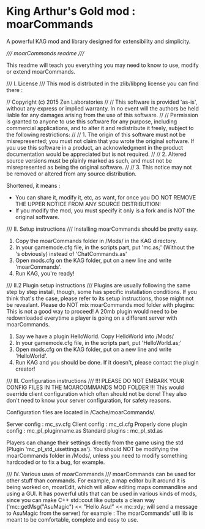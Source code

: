 # King Arthur's Gold mod : moarCommands
A powerful KAG mod and library designed for extensibility and simplicity.

*/// moarCommands readme ///*

This readme will teach you everything you may need to know to use, modify or extend moarCommands.

/// I. License ///
This mod is distrbuted in the zlib/libpng license you can find there :

// Copyright (c) 2015 Zen Laboratories
// 
// This software is provided 'as-is', without any express or implied warranty. In no event will the authors be held liable for any damages arising from the use of this software.
// 
// Permission is granted to anyone to use this software for any purpose, including commercial applications, and to alter it and redistribute it freely, subject to the following restrictions:
// 
//     1. The origin of this software must not be misrepresented; you must not claim that you wrote the original software. If you use this software in a product, an acknowledgment in the product documentation would be appreciated but is not required.
// 
//     2. Altered source versions must be plainly marked as such, and must not be misrepresented as being the original software.
// 
//     3. This notice may not be removed or altered from any source distribution.

Shortened, it means :
- You can share it, modify it, etc, as want, for once you DO NOT REMOVE THE UPPER NOTICE FROM ANY SOURCE DISTRIBUTION!
- If you modify the mod, you must specify it only is a fork and is NOT the original software.

/// II. Setup instructions ///
Installing moarCommands should be pretty easy.
1. Copy the moarCommands folder in /Mods/ in the KAG directory.
2. In your gamemode.cfg file, in the scripts part, put 'mc.as;' (Without the 's obviously) instead of 'ChatCommands.as'
3. Open mods.cfg on the KAG folder, put on a new line and write 'moarCommands'.
4. Run KAG, you're ready!

/// II.2 Plugin setup instructions ///
Plugins are usually following the same step by step install, though, some has specific installation conditions.
If you think that's the case, please refer to its setup instructions, those might not be revealant.
Please do NOT mix moarCommands mod folder with plugins: This is not a good way to proceed!
A 20mb plugin would need to be redownloaded everytime a player is going on a different server with moarCommands.
1. Say we have a plugin HelloWorld.
   Copy HelloWorld into /Mods/
2. In your gamemode.cfg file, in the scripts part, put 'HelloWorld.as;'
3. Open mods.cfg on the KAG folder, put on a new line and write 'HelloWorld'.
4. Run KAG and you should be done. If it doesn't, please contact the plugin creator!

/// III. Configuration instructions ///
!!! PLEASE DO NOT EMBARK YOUR CONFIG FILES IN THE MOARCOMMANDS MOD FOLDER !!!
This would override client configuration which often should not be done!
They also don't need to know your server configuration, for safety reasons.

Configuration files are located in /Cache/moarCommands/.

Server config : mc_sv.cfg
Client config : mc_cl.cfg
Properly done plugin config : mc_pl_pluginname.as
Standard plugins : mc_pl_std.as

Players can change their settings directly from the game using the std (Plugin 'mc_pl_std_uisettings.as').
You should NOT be modifying the moarCommands folder in /Mods/, unless you need to modify something hardcoded or to fix a bug, for example.

/// IV. Various uses of moarCommands ///
moarCommands can be used for other stuff than commands. For example, a map editor built around it is being worked on, moarEdit, which will allow editing maps commandline and using a GUI.
It has powerful utils that can be used in various kinds of mods, since you can make C++ std::cout like outputs a clean way ('mc::getMsg("AsuMagic") << "Hello Asu!" << mc::rdy; will send a message to AsuMagic from the server) for example :
The moarCommands' util lib is meant to be comfortable, complete and easy to use.
